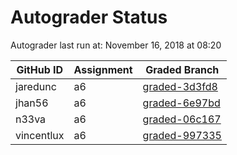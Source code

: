 # Autograder Status
Autograder last run at: November 16, 2018 at 08:20

| GitHub ID | Assignment | Graded Branch |
|-----------|------------|---------------|
| jaredunc | a6 | [graded-3d3fd8](https://github.com/Fall2018COMP401-001/a6-jaredunc/tree/graded-3d3fd8) | 
| jhan56 | a6 | [graded-6e97bd](https://github.com/Fall2018COMP401-001/a6-jhan56/tree/graded-6e97bd) | 
| n33va | a6 | [graded-06c167](https://github.com/Fall2018COMP401-001/a6-n33va/tree/graded-06c167) | 
| vincentlux | a6 | [graded-997335](https://github.com/Fall2018COMP401-001/a6-vincentlux/tree/graded-997335) | 
